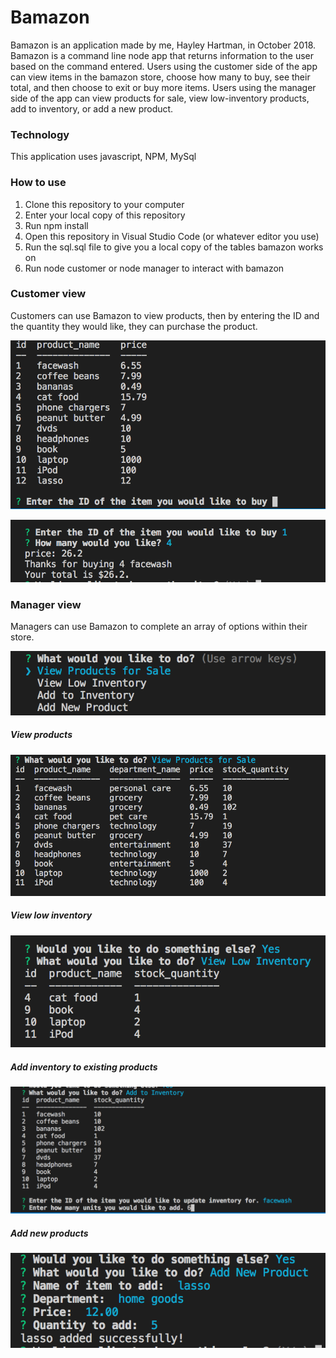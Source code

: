 # Bamazon


Bamazon is an application made by me, Hayley Hartman, in October 2018. Bamazon is a command line node app that returns information to the user based on the command entered. Users using the customer side of the app can view items in the bamazon store, choose how many to buy, see their total, and then choose to exit or buy more items. Users using the manager side of the app can view products for sale, view low-inventory products, add to inventory, or add a new product.

### Technology

This application uses javascript, NPM, MySql

### How to use

1. Clone this repository to your computer
2. Enter your local copy of this repository
3. Run npm install
4. Open this repository in Visual Studio Code (or whatever editor you use)
5. Run the sql.sql file to give you a local copy of the tables bamazon works on
6. Run node customer or node manager to interact with bamazon

### Customer view

Customers can use Bamazon to view products, then by entering the ID and the quantity they would like, they can purchase the product.

![image of customer view](screenshots/customer.png)

![image of completed transaction](screenshots/customerBuy.png)

### Manager view

Managers can use Bamazon to complete an array of options within their store.

![image of manager options](/screenshots/manageroptions.png)

##### View products

![image of manager view product](/screenshots/viewProducts.png)

##### View low inventory

![image of low inventory](/screenshots/lowInventory.png)

##### Add inventory to existing products

![image of adding inventory](/screenshots/addTo.png)

##### Add new products

![image of adding a new product](/screenshots/addNew.png)


